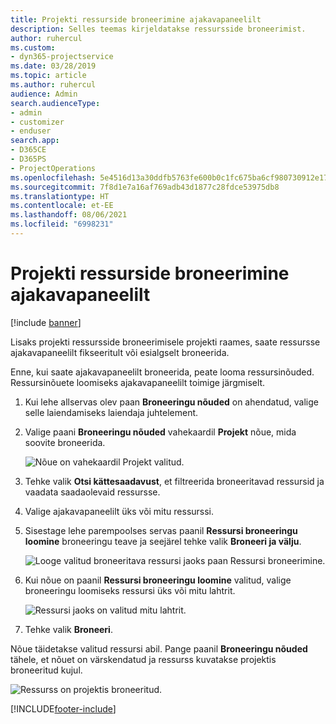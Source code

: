 ```yaml
---
title: Projekti ressurside broneerimine ajakavapaneelilt
description: Selles teemas kirjeldatakse ressursside broneerimist.
author: ruhercul
ms.custom:
- dyn365-projectservice
ms.date: 03/28/2019
ms.topic: article
ms.author: ruhercul
audience: Admin
search.audienceType:
- admin
- customizer
- enduser
search.app:
- D365CE
- D365PS
- ProjectOperations
ms.openlocfilehash: 5e4516d13a30ddfb5763fe600b0c1fc675ba6cf980730912e1795cc3d6f4991f
ms.sourcegitcommit: 7f8d1e7a16af769adb43d1877c28fdce53975db8
ms.translationtype: HT
ms.contentlocale: et-EE
ms.lasthandoff: 08/06/2021
ms.locfileid: "6998231"
---
```

# <a name="use-the-schedule-board-to-book-project-resources"></a>Projekti ressurside broneerimine ajakavapaneelilt

[!include [banner](../includes/psa-now-project-operations.md)]

Lisaks projekti ressursside broneerimisele projekti raames, saate ressursse ajakavapaneelilt fikseeritult või esialgselt broneerida.

Enne, kui saate ajakavapaneelilt broneerida, peate looma ressursinõuded. Ressursinõuete loomiseks ajakavapaneelilt toimige järgmiselt.

1. Kui lehe allservas olev paan **Broneeringu nõuded** on ahendatud, valige selle laiendamiseks laiendaja juhtelement.
2. Valige paani **Broneeringu nõuded** vahekaardil **Projekt** nõue, mida soovite broneerida.

    ![Nõue on vahekaardil Projekt valitud.](media/Resource-Management-image73.png)

3. Tehke valik **Otsi kättesaadavust**, et filtreerida broneeritavad ressursid ja vaadata saadaolevaid ressursse. 
4. Valige ajakavapaneelilt üks või mitu ressurssi. 
5. Sisestage lehe parempoolses servas paanil **Ressursi broneeringu loomine** broneeringu teave ja seejärel tehke valik **Broneeri ja välju**.

    ![Looge valitud broneeritava ressursi jaoks paan Ressursi broneerimine.](media/Resource-Management-image74.png)

6. Kui nõue on paanil **Ressursi broneeringu loomine** valitud, valige broneeringu loomiseks ressursi üks või mitu lahtrit.

    ![Ressursi jaoks on valitud mitu lahtrit.](media/Resource-Management-image75.png)

7. Tehke valik **Broneeri**.

Nõue täidetakse valitud ressursi abil. Pange paanil **Broneeringu nõuded** tähele, et nõuet on värskendatud ja ressurss kuvatakse projektis broneeritud kujul.

![Ressurss on projektis broneeritud.](media/Resource-Management-image76.png)


[!INCLUDE[footer-include](../includes/footer-banner.md)]